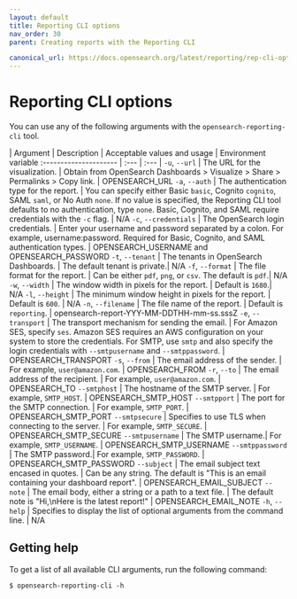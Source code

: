 ```yaml
---
layout: default
title: Reporting CLI options
nav_order: 30
parent: Creating reports with the Reporting CLI

canonical_url: https://docs.opensearch.org/latest/reporting/rep-cli-options/
---
```


# Reporting CLI options

You can use any of the following arguments with the `opensearch-reporting-cli` tool.

| Argument      | Description       | Acceptable values and usage | Environment variable
:--------------------- | :--- | :--- |
`-u`, `--url` | The URL for the visualization. | Obtain from OpenSearch Dashboards > Visualize > Share > Permalinks > Copy link. | OPENSEARCH_URL
`-a`, `--auth` | The authentication type for the report. | You can specify either Basic `basic`, Cognito `cognito`, SAML `saml`, or No Auth `none`. If no value is specified, the Reporting CLI tool defaults to no authentication, type `none`. Basic, Cognito, and SAML require credentials with the `-c` flag. | N/A
`-c`, `--credentials` | The OpenSearch login credentials. | Enter your username and password separated by a colon. For example, username:password. Required for Basic, Cognito, and SAML authentication types. | OPENSEARCH_USERNAME and OPENSEARCH_PASSWORD
`-t`, `--tenant` | The tenants in OpenSearch Dashboards. | The default tenant is private.| N/A
`-f`, `--format` | The file format for the report. | Can be either `pdf`, `png`, or `csv`. The default is `pdf`.| N/A
`-w`, `--width` | The window width in pixels for the report. | Default is `1680`.| N/A
`-l`, `--height` | The minimum window height in pixels for the report. | Default is `600`. | N/A
`-n`, `--filename` | The file name of the report. | Default is `reporting`. | opensearch-report-YYY-MM-DDTHH-mm-ss.sssZ
`-e`, `--transport` | The transport mechanism for sending the email. | For Amazon SES, specify `ses`. Amazon SES requires an AWS configuration on your system to store the credentials. For SMTP, use `smtp` and also specify the login credentials with `--smtpusername` and `--smtppassword`. | OPENSEARCH_TRANSPORT
`-s`, `--from` | The email address of the sender. | For example, `user@amazon.com`. | OPENSEARCH_FROM
`-r`, `--to` | The email address of the recipient. | For example, `user@amazon.com`. | OPENSEARCH_TO
`--smtphost` | The hostname of the SMTP server. | For example, `SMTP_HOST`. | OPENSEARCH_SMTP_HOST
`--smtpport` | The port for the SMTP connection. | For example, `SMTP_PORT`. | OPENSEARCH_SMTP_PORT
`--smtpsecure` | Specifies to use TLS when connecting to the server. | For example, `SMTP_SECURE`. | OPENSEARCH_SMTP_SECURE
`--smtpusername` | The SMTP username.| For example, `SMTP_USERNAME`. | OPENSEARCH_SMTP_USERNAME
`--smtppassword` | The SMTP password.| For example, `SMTP_PASSWORD`. | OPENSEARCH_SMTP_PASSWORD
`--subject` | The email subject text encased in quotes. | Can be any string. The default is "This is an email containing your dashboard report". | OPENSEARCH_EMAIL_SUBJECT
`--note` | The email body, either a string or a path to a text file. | The default note is "Hi,\\nHere is the latest report!" | OPENSEARCH_EMAIL_NOTE
`-h`, `--help` | Specifies to display the list of optional arguments from the command line. | N/A

## Getting help

To get a list of all available CLI arguments, run the following command:

``` 
$ opensearch-reporting-cli -h
```